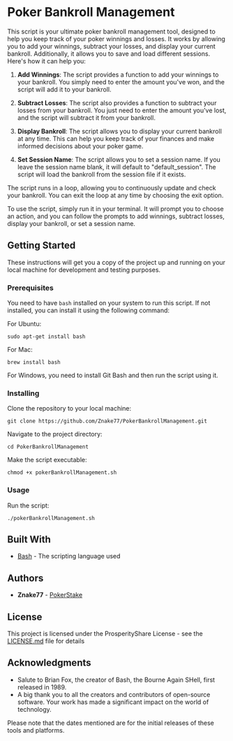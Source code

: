 # Poker Bankroll Management

This script is your ultimate poker bankroll management tool, designed to help you keep track of your poker winnings and losses. It works by allowing you to add your winnings, subtract your losses, and display your current bankroll. Additionally, it allows you to save and load different sessions. Here's how it can help you:

1. **Add Winnings**: The script provides a function to add your winnings to your bankroll. You simply need to enter the amount you've won, and the script will add it to your bankroll.

2. **Subtract Losses**: The script also provides a function to subtract your losses from your bankroll. You just need to enter the amount you've lost, and the script will subtract it from your bankroll.

3. **Display Bankroll**: The script allows you to display your current bankroll at any time. This can help you keep track of your finances and make informed decisions about your poker game.

4. **Set Session Name**: The script allows you to set a session name. If you leave the session name blank, it will default to "default_session". The script will load the bankroll from the session file if it exists.

The script runs in a loop, allowing you to continuously update and check your bankroll. You can exit the loop at any time by choosing the exit option.

To use the script, simply run it in your terminal. It will prompt you to choose an action, and you can follow the prompts to add winnings, subtract losses, display your bankroll, or set a session name.

## Getting Started

These instructions will get you a copy of the project up and running on your local machine for development and testing purposes.

### Prerequisites

You need to have `bash` installed on your system to run this script. If not installed, you can install it using the following command:

For Ubuntu:
```
sudo apt-get install bash
```

For Mac:
```
brew install bash
```

For Windows, you need to install Git Bash and then run the script using it.

### Installing

Clone the repository to your local machine:

```
git clone https://github.com/Znake77/PokerBankrollManagement.git
```

Navigate to the project directory:

```
cd PokerBankrollManagement
```

Make the script executable:

```
chmod +x pokerBankrollManagement.sh
```

### Usage

Run the script:

```
./pokerBankrollManagement.sh
```

## Built With

* [Bash](https://www.gnu.org/software/bash/) - The scripting language used

## Authors

* **Znake77** - [PokerStake](https://contents.pokerstake.com/profiles/znake77/)

## License

This project is licensed under the ProsperityShare License - see the [LICENSE.md](LICENSE.md) file for details

## Acknowledgments

* Salute to Brian Fox, the creator of Bash, the Bourne Again SHell, first released in 1989.
* A big thank you to all the creators and contributors of open-source software. Your work has made a significant impact on the world of technology.

Please note that the dates mentioned are for the initial releases of these tools and platforms.